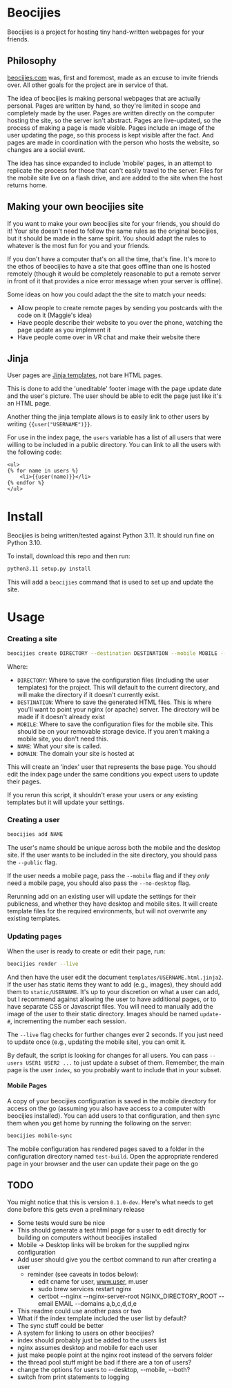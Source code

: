 # Beocijies

Beocijies is a project for hosting tiny hand-written webpages for your friends.

## Philosophy

[beocijies.com](https://beocijies.com) was, first and foremost, made as an excuse to invite friends over.
All other goals for the project are in service of that.

The idea of beocijies is making personal webpages that are actually personal.
Pages are written by hand, so they're limited in scope and completely made by the user.
Pages are written directly on the computer hosting the site, so the server isn't abstract.
Pages are live-updated, so the process of making a page is made visible.
Pages include an image of the user updating the page, so this process is kept visible after the fact.
And pages are made in coordination with the person who hosts the website, so changes are a social event.

The idea has since expanded to include 'mobile' pages, in an attempt to replicate the process for those that can't easily travel to the server.
Files for the mobile site live on a flash drive, and are added to the site when the host returns home.

## Making your own beocijies site

If you want to make your own beocijies site for your friends, you should do it!
Your site doesn't need to follow the same rules as the original beocijies, but it should be made in the same spirit.
You should adapt the rules to whatever is the most fun for you and your friends.

If you don't have a computer that's on all the time, that's fine.
It's more to the ethos of beocijies to have a site that goes offline than one is hosted remotely (though it would be completely reasonable to put a remote server in front of it that provides a nice error message when your server is offline).

Some ideas on how you could adapt the the site to match your needs:
* Allow people to create remote pages by sending you postcards with the code on it (Maggie's idea)
* Have people describe their website to you over the phone, watching the page update as you implement it
* Have people come over in VR chat and make their website there

## Jinja

User pages are [Jinja templates](https://jinja.palletsprojects.com/en/3.1.x/), not bare HTML pages.

This is done to add the 'uneditable' footer image with the page update date and the user's picture.
The user should be able to edit the page just like it's an HTML page.

Another thing the jinja template allows is to easily link to other users by writing `{{user("USERNAME")}}`.

For use in the index page, the `users` variable has a list of all users that were willing to be included in a public directory.
You can link to all the users with the following code:

```jinja2
<ul>
{% for name in users %}
    <li>{{user(name)}}</li>
{% endfor %}
</ul>
```

# Install

Beocijies is being written/tested against Python 3.11.
It should run fine on Python 3.10.

To install, download this repo and then run:
```sh
python3.11 setup.py install
```

This will add a `beocijies` command that is used to set up and update the site.

# Usage

### Creating a site

```sh
beocijies create DIRECTORY --destination DESTINATION --mobile MOBILE --name NAME --domain DOMAIN
```

Where:
* `DIRECTORY`: Where to save the configuration files (including the user templates) for the project. This will default to the current directory, and will make the directory if it doesn't currently exist.
* `DESTINATION`: Where to save the generated HTML files. This is where you'll want to point your nginx (or apache) server. The directory will be made if it doesn't already exist
* `MOBILE`: Where to save the configuration files for the mobile site. This should be on your removable storage device. If you aren't making a mobile site, you don't need this.
* `NAME`: What your site is called.
* `DOMAIN`: The domain your site is hosted at

This will create an 'index' user that represents the base page.
You should edit the index page under the same conditions you expect users to update their pages.

If you rerun this script, it shouldn't erase your users or any existing templates but it will update your settings.

### Creating a user

```sh
beocijies add NAME
```

The user's name should be unique across both the mobile and the desktop site.
If the user wants to be included in the site directory, you should pass the `--public` flag.

If the user needs a mobile page, pass the `--mobile` flag and if they _only_ need a mobile page, you should also pass the `--no-desktop` flag.

Rerunning add on an existing user will update the settings for their publicness, and whether they have desktop and mobile sites.
It will create template files for the required environments, but will not overwrite any existing templates.

### Updating pages

When the user is ready to create or edit their page, run:

```sh
beocijies render --live
```

And then have the user edit the document `templates/USERNAME.html.jinja2`.
If the user has static items they want to add (e.g., images), they should add them to `static/USERNAME`.
It's up to your discretion on what a user can add, but I recommend against allowing the user to have additional pages, or to have separate CSS or Javascript files.
You will need to manually add the image of the user to their static directory. Images should be named `update-#`, incrementing the number each session.

The `--live` flag checks for further changes ever 2 seconds. If you just need to update once (e.g., updating the mobile site), you can omit it.

By default, the script is looking for changes for all users.
You can pass `--users USER1 USER2 ...` to just update a subset of them.
Remember, the main page is the user `index`, so you probably want to include that in your subset.

#### Mobile Pages

A copy of your beocijies configuration is saved in the mobile directory for access on the go (assuming you also have access to a computer with beocijies installed).
You can add users to that configuration, and then sync them when you get home by running the following on the server:

```sh
beocijies mobile-sync
```

The mobile configuration has rendered pages saved to a folder in the configuration directory named `test-build`.
Open the appropriate rendered page in your browser and the user can update their page on the go

## TODO

You might notice that this is version `0.1.0-dev`.
Here's what needs to get done before this gets even a preliminary release
* Some tests would sure be nice
* This should generate a test html page for a user to edit directly for building on computers without beocijies installed
* Mobile -> Desktop links will be broken for the supplied nginx configuration
* Add user should give you the certbot command to run after creating a user
  * reminder (see caveats in todos below):
    * edit cname for user, www.user, m.user
    * sudo brew services restart nginx
    * certbot --nginx --nginx-server-root NGINX_DIRECTORY_ROOT --email EMAIL --domains a,b,c,d,d,e
* This readme could use another pass or two
* What if the index template included the user list by default?
* The sync stuff could be better
* A system for linking to users on other beocijies?
* index should probably just be added to the users list
* nginx assumes desktop and mobile for each user
* just make people point at the nginx root instead of the servers folder
* the thread pool stuff might be bad if there are a ton of users?
* change the options for users to --desktop, --mobile, --both?
* switch from print statements to logging